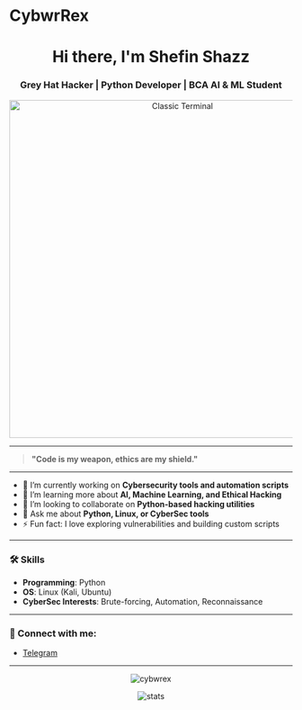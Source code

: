 # CybwrRex
<h1 align="center">Hi there, I'm Shefin Shazz</h1>
<h3 align="center">Grey Hat Hacker | Python Developer | BCA AI & ML Student</h3>

<p align="center">
  <img src="https://cdn.pixabay.com/photo/2013/10/04/19/09/bash-191382_960_720.png" alt="Classic Terminal" width="600"/>
</p>

---

> **"Code is my weapon, ethics are my shield."**

---

- 🔭 I’m currently working on **Cybersecurity tools and automation scripts**
- 🌱 I’m learning more about **AI, Machine Learning, and Ethical Hacking**
- 👯 I’m looking to collaborate on **Python-based hacking utilities**
- 💬 Ask me about **Python, Linux, or CyberSec tools**
- ⚡ Fun fact: I love exploring vulnerabilities and building custom scripts

---

### 🛠️ Skills
- **Programming**: Python  
- **OS**: Linux (Kali, Ubuntu)  
- **CyberSec Interests**: Brute-forcing, Automation, Reconnaissance

---

### 📱 Connect with me:
- [Telegram](https://t.me/CybwrRex)

---

<p align="center">
  <img src="https://komarev.com/ghpvc/?username=cybwrex&label=Profile%20views&color=0e75b6&style=flat" alt="cybwrex" />
</p>

<p align="center">
  <img src="https://github-readme-stats.vercel.app/api?username=cybwrex&show_icons=true&theme=radical" alt="stats" />
</p>
